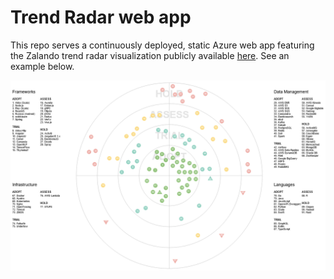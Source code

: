 # Trend Radar web app

This repo serves a continuously deployed, static Azure web app featuring the Zalando trend radar visualization publicly available [here](https://github.com/zalando/tech-radar). See an example below.

<p align="center">
  <img src="https://github.com/cm230/trend-radar/blob/master/Tech Radar.PNG"/>
</p>
